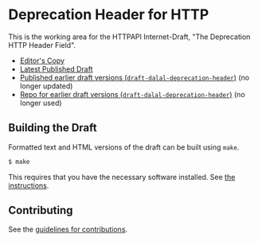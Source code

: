 # Deprecation Header for HTTP

This is the working area for the HTTPAPI Internet-Draft, "The Deprecation HTTP Header Field".

* [Editor's Copy](https://github.com/ietf-wg-httpapi/deprecation-header)
* [Latest Published Draft](https://datatracker.ietf.org/doc/html/draft-ietf-httpapi-deprecation-header)
* [Published earlier draft versions (`draft-dalal-deprecation-header`)](https://tools.ietf.org/html/draft-dalal-deprecation-header) (no longer updated)
* [Repo for earlier draft versions (`draft-dalal-deprecation-header`)](https://github.com/sdatspun2/deprecation-header) (no longer used)


## Building the Draft

Formatted text and HTML versions of the draft can be built using `make`.

```sh
$ make
```

This requires that you have the necessary software installed.  See
[the instructions](https://github.com/martinthomson/i-d-template/blob/master/doc/SETUP.md).


## Contributing

See the
[guidelines for contributions](https://github.com/ietf-wg-httpapi/draft-ietf-httpapi-deprecation-header/blob/master/CONTRIBUTING.md).
